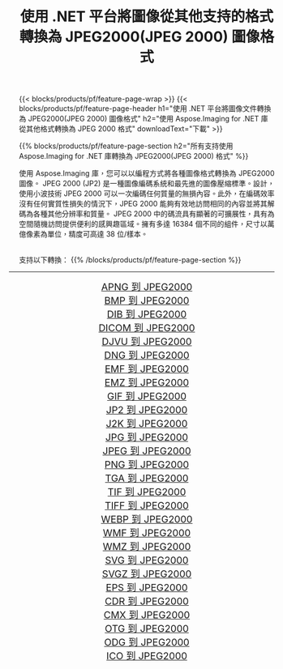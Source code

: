 ﻿---
title: 使用 .NET 平台將圖像從其他支持的格式轉換為 JPEG2000(JPEG 2000) 圖像格式 
weight: 3920
url: /zh-hant/net/conversion/to/jpeg2000/ 
lang: zh-hant
langdirlevel: 2
locales: zh-hans,ja,it,ru,de,es,fr,nl,id,lt,pl,pt,vi,tr,ko,zh-hant,ar,hi,th,sv,cs,uk,he
description: 使用 Aspose.Imaging for .NET 庫可以輕鬆地將其他支持的圖像格式轉換為 JPEG2000(JPEG 2000)
---

{{< blocks/products/pf/feature-page-wrap >}}
{{< blocks/products/pf/feature-page-header h1="使用 .NET 平台將圖像文件轉換為 JPEG2000(JPEG 2000) 圖像格式" h2="使用 Aspose.Imaging for .NET 庫從其他格式轉換為 JPEG 2000 格式" downloadText="下載" >}}


{{% blocks/products/pf/feature-page-section  h2="所有支持使用 Aspose.Imaging for .NET 庫轉換為 JPEG2000(JPEG 2000) 格式" %}}
<p align=justify>使用 Aspose.Imaging 庫，您可以以編程方式將各種圖像格式轉換為 JPEG2000 圖像。 JPEG 2000 (JP2) 是一種圖像編碼系統和最先進的圖像壓縮標準。設計，使用小波技術 JPEG 2000 可以一次編碼任何質量的無損內容。此外，在編碼效率沒有任何實質性損失的情況下，JPEG 2000 能夠有效地訪問相同的內容並將其解碼為各種其他分辨率和質量。 JPEG 2000 中的碼流具有顯著的可擴展性，具有為空間隨機訪問提供便利的感興趣區域。擁有多達 16384 個不同的組件，尺寸以萬億像素為單位，精度可高達 38 位/樣本。</p>
<br/>
支持以下轉換：
{{% /blocks/products/pf/feature-page-section %}}
<div class="container-fluid productfamilypage bg-gray">
    <div class="convertypes bg-gray agp-content section">
        <div class="container">
		<hr style="margin-left:-20px;"/>
		<div class="row other-converters" style="gap: 10px;font-size: 19px;text-align:center;">
		    <div class='col-md-2 other-converter remove-lp remove-rp'><a href="/imaging/zh-hant/net/conversion/apng-to-jpeg2000/" style="padding:15px;">APNG 到 JPEG2000</a></div>
<div class='col-md-2 other-converter remove-lp remove-rp'><a href="/imaging/zh-hant/net/conversion/bmp-to-jpeg2000/" style="padding:15px;">BMP 到 JPEG2000</a></div>
<div class='col-md-2 other-converter remove-lp remove-rp'><a href="/imaging/zh-hant/net/conversion/dib-to-jpeg2000/" style="padding:15px;">DIB 到 JPEG2000</a></div>
<div class='col-md-2 other-converter remove-lp remove-rp'><a href="/imaging/zh-hant/net/conversion/dicom-to-jpeg2000/" style="padding:15px;">DICOM 到 JPEG2000</a></div>
<div class='col-md-2 other-converter remove-lp remove-rp'><a href="/imaging/zh-hant/net/conversion/djvu-to-jpeg2000/" style="padding:15px;">DJVU 到 JPEG2000</a></div>
<div class='col-md-2 other-converter remove-lp remove-rp'><a href="/imaging/zh-hant/net/conversion/dng-to-jpeg2000/" style="padding:15px;">DNG 到 JPEG2000</a></div>
<div class='col-md-2 other-converter remove-lp remove-rp'><a href="/imaging/zh-hant/net/conversion/emf-to-jpeg2000/" style="padding:15px;">EMF 到 JPEG2000</a></div>
<div class='col-md-2 other-converter remove-lp remove-rp'><a href="/imaging/zh-hant/net/conversion/emz-to-jpeg2000/" style="padding:15px;">EMZ 到 JPEG2000</a></div>
<div class='col-md-2 other-converter remove-lp remove-rp'><a href="/imaging/zh-hant/net/conversion/gif-to-jpeg2000/" style="padding:15px;">GIF 到 JPEG2000</a></div>
<div class='col-md-2 other-converter remove-lp remove-rp'><a href="/imaging/zh-hant/net/conversion/jp2-to-jpeg2000/" style="padding:15px;">JP2 到 JPEG2000</a></div>
<div class='col-md-2 other-converter remove-lp remove-rp'><a href="/imaging/zh-hant/net/conversion/j2k-to-jpeg2000/" style="padding:15px;">J2K 到 JPEG2000</a></div>
<div class='col-md-2 other-converter remove-lp remove-rp'><a href="/imaging/zh-hant/net/conversion/jpg-to-jpeg2000/" style="padding:15px;">JPG 到 JPEG2000</a></div>
<div class='col-md-2 other-converter remove-lp remove-rp'><a href="/imaging/zh-hant/net/conversion/jpeg-to-jpeg2000/" style="padding:15px;">JPEG 到 JPEG2000</a></div>
<div class='col-md-2 other-converter remove-lp remove-rp'><a href="/imaging/zh-hant/net/conversion/png-to-jpeg2000/" style="padding:15px;">PNG 到 JPEG2000</a></div>
<div class='col-md-2 other-converter remove-lp remove-rp'><a href="/imaging/zh-hant/net/conversion/tga-to-jpeg2000/" style="padding:15px;">TGA 到 JPEG2000</a></div>
<div class='col-md-2 other-converter remove-lp remove-rp'><a href="/imaging/zh-hant/net/conversion/tif-to-jpeg2000/" style="padding:15px;">TIF 到 JPEG2000</a></div>
<div class='col-md-2 other-converter remove-lp remove-rp'><a href="/imaging/zh-hant/net/conversion/tiff-to-jpeg2000/" style="padding:15px;">TIFF 到 JPEG2000</a></div>
<div class='col-md-2 other-converter remove-lp remove-rp'><a href="/imaging/zh-hant/net/conversion/webp-to-jpeg2000/" style="padding:15px;">WEBP 到 JPEG2000</a></div>
<div class='col-md-2 other-converter remove-lp remove-rp'><a href="/imaging/zh-hant/net/conversion/wmf-to-jpeg2000/" style="padding:15px;">WMF 到 JPEG2000</a></div>
<div class='col-md-2 other-converter remove-lp remove-rp'><a href="/imaging/zh-hant/net/conversion/wmz-to-jpeg2000/" style="padding:15px;">WMZ 到 JPEG2000</a></div>
<div class='col-md-2 other-converter remove-lp remove-rp'><a href="/imaging/zh-hant/net/conversion/svg-to-jpeg2000/" style="padding:15px;">SVG 到 JPEG2000</a></div>
<div class='col-md-2 other-converter remove-lp remove-rp'><a href="/imaging/zh-hant/net/conversion/svgz-to-jpeg2000/" style="padding:15px;">SVGZ 到 JPEG2000</a></div>
<div class='col-md-2 other-converter remove-lp remove-rp'><a href="/imaging/zh-hant/net/conversion/eps-to-jpeg2000/" style="padding:15px;">EPS 到 JPEG2000</a></div>
<div class='col-md-2 other-converter remove-lp remove-rp'><a href="/imaging/zh-hant/net/conversion/cdr-to-jpeg2000/" style="padding:15px;">CDR 到 JPEG2000</a></div>
<div class='col-md-2 other-converter remove-lp remove-rp'><a href="/imaging/zh-hant/net/conversion/cmx-to-jpeg2000/" style="padding:15px;">CMX 到 JPEG2000</a></div>
<div class='col-md-2 other-converter remove-lp remove-rp'><a href="/imaging/zh-hant/net/conversion/otg-to-jpeg2000/" style="padding:15px;">OTG 到 JPEG2000</a></div>
<div class='col-md-2 other-converter remove-lp remove-rp'><a href="/imaging/zh-hant/net/conversion/odg-to-jpeg2000/" style="padding:15px;">ODG 到 JPEG2000</a></div>
<div class='col-md-2 other-converter remove-lp remove-rp'><a href="/imaging/zh-hant/net/conversion/ico-to-jpeg2000/" style="padding:15px;">ICO 到 JPEG2000</a></div>
                </div>
        </div>
    </div>
</div>
<br/>

